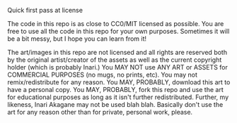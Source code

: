 Quick first pass at license

The code in this repo is as close to CC0/MIT licensed as possible. You are free to use all the code in this repo for your own purposes. Sometimes it will be a bit messy, but I hope you can learn from it!

The art/images in this repo are not licensed and all rights are reserved both by the original artist/creator of the assets as well as the current copyright holder (which is probably Inari.) You MAY NOT use ANY ART or ASSETS for COMMERCIAL PURPOSES (no mugs, no prints, etc). You may not remix/redistribute for any reason. You MAY, PROBABLY, download this art to have a personal copy. You MAY, PROBABLY, fork this repo and use the art for educational purposes as long as it isn't further redistributed. Further, my likeness, Inari Akagane may not be used blah blah. Basically don't use the art for any reason other than for private, personal work, please.
